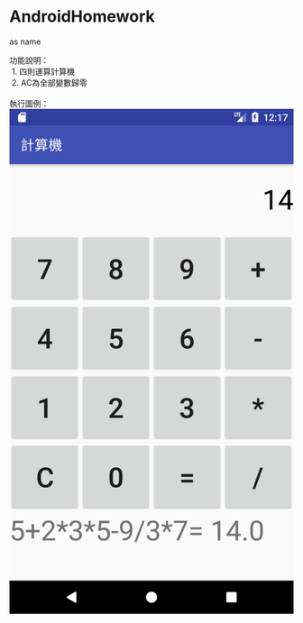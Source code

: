# AndroidHomework
as name

功能說明：  
  1. 四則運算計算機  
  2. AC為全部變數歸零  
    
執行圖例：  
![image](https://github.com/Rainbowrain-TW/AndroidHomework/raw/master/%E5%9F%B7%E8%A1%8C%E5%9C%96%E4%BE%8B.png)
